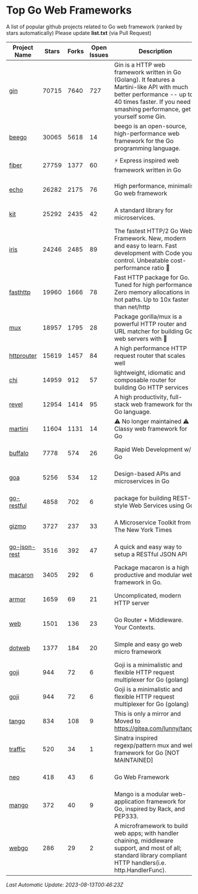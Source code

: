 # Top Go Web Frameworks
A list of popular github projects related to Go web framework (ranked by stars automatically)
Please update **list.txt** (via Pull Request)

| Project Name | Stars | Forks | Open Issues | Description | Last Commit |
| ------------ | ----- | ----- | ----------- | ----------- | ----------- |
| [gin](https://github.com/gin-gonic/gin) | 70715 | 7640 | 727 | Gin is a HTTP web framework written in Go (Golang). It features a Martini-like API with much better performance -- up to 40 times faster. If you need smashing performance, get yourself some Gin. | 2023-08-12 14:21:56 |
| [beego](https://github.com/beego/beego) | 30065 | 5618 | 14 | beego is an open-source, high-performance web framework for the Go programming language. | 2023-07-31 15:08:36 |
| [fiber](https://github.com/gofiber/fiber) | 27759 | 1377 | 60 | ⚡️ Express inspired web framework written in Go | 2023-08-11 00:13:33 |
| [echo](https://github.com/labstack/echo) | 26282 | 2175 | 76 | High performance, minimalist Go web framework | 2023-08-12 06:01:30 |
| [kit](https://github.com/go-kit/kit) | 25292 | 2435 | 42 | A standard library for microservices. | 2023-05-29 21:23:33 |
| [iris](https://github.com/kataras/iris) | 24246 | 2485 | 89 | The fastest HTTP/2 Go Web Framework. New, modern and easy to learn. Fast development with Code you control. Unbeatable cost-performance ratio :rocket: | 2023-08-12 04:40:12 |
| [fasthttp](https://github.com/valyala/fasthttp) | 19960 | 1666 | 78 | Fast HTTP package for Go. Tuned for high performance. Zero memory allocations in hot paths. Up to 10x faster than net/http | 2023-08-10 07:43:26 |
| [mux](https://github.com/gorilla/mux) | 18957 | 1795 | 28 | Package gorilla/mux is a powerful HTTP router and URL matcher for building Go web servers with 🦍 | 2023-07-31 01:44:28 |
| [httprouter](https://github.com/julienschmidt/httprouter) | 15619 | 1457 | 84 | A high performance HTTP request router that scales well | 2022-06-03 15:51:59 |
| [chi](https://github.com/go-chi/chi) | 14959 | 912 | 57 | lightweight, idiomatic and composable router for building Go HTTP services | 2023-08-08 19:06:48 |
| [revel](https://github.com/revel/revel) | 12954 | 1414 | 95 | A high productivity, full-stack web framework for the Go language. | 2022-04-12 20:53:30 |
| [martini](https://github.com/go-martini/martini) | 11604 | 1131 | 14 | ⚠️ No longer maintained ⚠️  Classy web framework for Go | 2017-01-21 21:58:54 |
| [buffalo](https://github.com/gobuffalo/buffalo) | 7778 | 574 | 26 | Rapid Web Development w/ Go | 2023-01-26 15:34:17 |
| [goa](https://github.com/goadesign/goa) | 5256 | 534 | 12 | Design-based APIs and microservices in Go | 2023-08-12 17:13:44 |
| [go-restful](https://github.com/emicklei/go-restful) | 4858 | 702 | 6 | package for building REST-style Web Services using Go | 2023-08-05 19:21:02 |
| [gizmo](https://github.com/nytimes/gizmo) | 3727 | 237 | 33 | A Microservice Toolkit from The New York Times | 2021-04-30 15:27:05 |
| [go-json-rest](https://github.com/ant0ine/go-json-rest) | 3516 | 392 | 47 | A quick and easy way to setup a RESTful JSON API | 2017-09-13 04:12:08 |
| [macaron](https://github.com/go-macaron/macaron) | 3405 | 292 | 6 | Package macaron is a high productive and modular web framework in Go. | 2023-08-07 03:07:21 |
| [armor](https://github.com/labstack/armor) | 1659 | 69 | 21 | Uncomplicated, modern HTTP server | 2019-08-03 18:10:09 |
| [web](https://github.com/gocraft/web) | 1501 | 136 | 23 | Go Router + Middleware. Your Contexts. | 2019-02-07 15:06:52 |
| [dotweb](https://github.com/devfeel/dotweb) | 1377 | 184 | 20 | Simple and easy go web micro framework | 2023-04-15 08:06:03 |
| [goji](https://github.com/goji/goji) | 944 | 72 | 6 | Goji is a minimalistic and flexible HTTP request multiplexer for Go (golang) | 2019-01-26 23:58:29 |
| [goji](https://github.com/goji/goji) | 944 | 72 | 6 | Goji is a minimalistic and flexible HTTP request multiplexer for Go (golang) | 2019-01-26 23:58:29 |
| [tango](https://github.com/lunny/tango) | 834 | 108 | 9 | This is only a mirror and Moved to https://gitea.com/lunny/tango | 2019-05-17 03:31:10 |
| [traffic](https://github.com/gravityblast/traffic) | 520 | 34 | 1 | Sinatra inspired regexp/pattern mux and web framework for Go [NOT MAINTAINED] | 2015-11-26 21:31:07 |
| [neo](https://github.com/ivpusic/neo) | 418 | 43 | 6 | Go Web Framework | 2017-08-14 23:54:31 |
| [mango](https://github.com/paulbellamy/mango) | 372 | 40 | 9 | Mango is a modular web-application framework for Go, inspired by Rack, and PEP333. | 2017-10-17 08:18:43 |
| [webgo](https://github.com/bnkamalesh/webgo) | 286 | 29 | 2 | A microframework to build web apps; with handler chaining, middleware support, and most of all; standard library compliant HTTP handlers(i.e. http.HandlerFunc). | 2023-03-08 16:03:21 |

*Last Automatic Update: 2023-08-13T00:46:23Z*